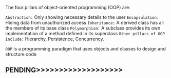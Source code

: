 The four pillars of object-oriented programming (OOP) are:

`Abstraction:` Only showing necessary details to the user
`Encapsulation:` Hiding data from unauthorized access
`Inheritance:` A derived class has all the members of its base class
`Polymorphism:` A subclass provides its own implementation of a method defined in its superclass
`Other pillars of OOP include:` Hierarchy, Persistence, Concurrency.

`OOP` is a programming paradigm that uses objects and classes to design and structure code

## PENDING>>>>>>>>>>>>>>>>>>>